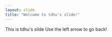 ```yaml
---
layout: slide
title: "Welcome to tdhu's slide!"
---
```

This is tdhu's slide
Use the left arrow to go back!
